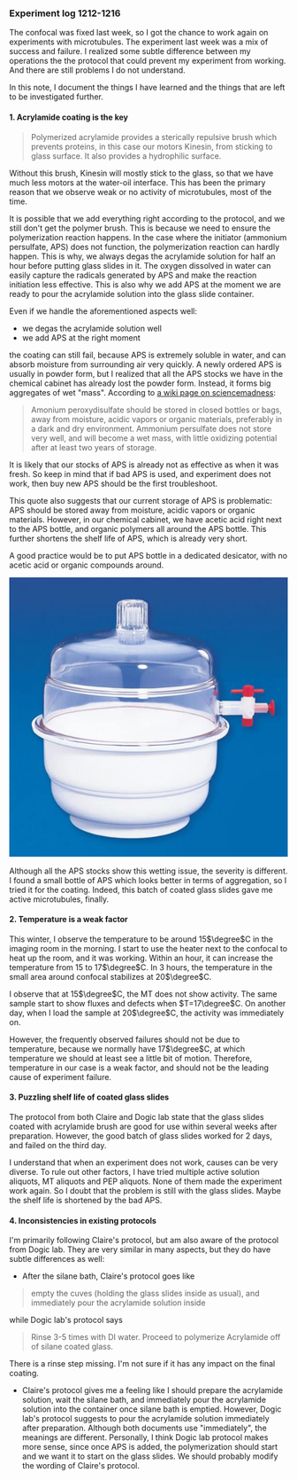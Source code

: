 ### Experiment log 1212-1216

The confocal was fixed last week, so I got the chance to work again on experiments with microtubules. The experiment last week was a mix of success and failure. I realized some subtle difference between my operations the the protocol that could prevent my experiment from working. And there are still problems I do not understand. 

In this note, I document the things I have learned and the things that are left to be investigated further.

#### 1. Acrylamide coating is the key

> Polymerized acrylamide provides a sterically repulsive brush which prevents proteins, in this case our motors Kinesin, from sticking to glass surface. It also provides a hydrophilic surface. 

Without this brush, Kinesin will mostly stick to the glass, so that we have much less motors at the water-oil interface. This has been the primary reason that we observe weak or no activity of microtubules, most of the time. 

It is possible that we add everything right according to the protocol, and we still don't get the polymer brush. This is because we need to ensure the polymerization reaction happens. In the case where the initiator (ammonium persulfate, APS) does not function, the polymerization reaction can hardly happen. This is why, we always degas the acrylamide solution for half an hour before putting glass slides in it. The oxygen dissolved in water can easily capture the radicals generated by APS and make the reaction initiation less effective. This is also why we add APS at the moment we are ready to pour the acrylamide solution into the glass slide container.

Even if we handle the aforementioned aspects well:

- we degas the acrylamide solution well
- we add APS at the right moment

the coating can still fail, because APS is extremely soluble in water, and can absorb moisture from surrounding air very quickly. A newly ordered APS is usually in powder form, but I realized that all the APS stocks we have in the chemical cabinet has already lost the powder form. Instead, it forms big aggregates of wet "mass". According to [a wiki page on sciencemadness](http://www.sciencemadness.org/smwiki/index.php/Ammonium_persulfate):

> Amonium peroxydisulfate should be stored in closed bottles or bags, away from moisture, acidic vapors or organic materials, preferably in a dark and dry environment. Ammonium persulfate does not store very well, and will become a wet mass, with little oxidizing potential after at least two years of storage.

It is likely that our stocks of APS is already not as effective as when it was fresh. So keep in mind that if bad APS is used, and experiment does not work, then buy new APS should be the first troubleshoot.

This quote also suggests that our current storage of APS is problematic: APS should be stored away from moisture, acidic vapors or organic materials. However, in our chemical cabinet, we have acetic acid right next to the APS bottle, and organic polymers all around the APS bottle. This further shortens the shelf life of APS, which is already very short. 

A good practice would be to put APS bottle in a dedicated desicator, with no acetic acid or organic compounds around. 

![picture 1](../images/2022/12/desicator.png)  

Although all the APS stocks show this wetting issue, the severity is different. I found a small bottle of APS which looks better in terms of aggregation, so I tried it for the coating. Indeed, this batch of coated glass slides gave me active microtubules, finally. 

#### 2. Temperature is a weak factor

This winter, I observe the temperature to be around 15$\degree$C in the imaging room in the morning. I start to use the heater next to the confocal to heat up the room, and it was working. Within an hour, it can increase the temperature from 15 to 17$\degree$C. In 3 hours, the temperature in the small area around confocal stabilizes at 20$\degree$C. 

I observe that at 15$\degree$C, the MT does not show activity. The same sample start to show fluxes and defects when $T=17\degree$C. On another day, when I load the sample at 20$\degree$C, the activity was immediately on.

However, the frequently observed failures should not be due to temperature, because we normally have 17$\degree$C, at which temperature we should at least see a little bit of motion. Therefore, temperature in our case is a weak factor, and should not be the leading cause of experiment failure.

#### 3. Puzzling shelf life of coated glass slides

The protocol from both Claire and Dogic lab state that the glass slides coated with acrylamide brush are good for use within several weeks after preparation. However, the good batch of glass slides worked for 2 days, and failed on the third day. 

I understand that when an experiment does not work, causes can be very diverse. To rule out other factors, I have tried multiple active solution aliquots, MT aliquots and PEP aliquots. None of them made the experiment work again. So I doubt that the problem is still with the glass slides. Maybe the shelf life is shortened by the bad APS. 

#### 4. Inconsistencies in existing protocols

I'm primarily following Claire's protocol, but am also aware of the protocol from Dogic lab. They are very similar in many aspects, but they do have subtle differences as well:

- After the silane bath, Claire's protocol goes like

>  empty the cuves (holding the glass slides inside as usual), and immediately pour the acrylamide solution inside

while Dogic lab's protocol says

> Rinse 3-5 times with DI water. Proceed to polymerize Acrylamide off of silane coated glass.

There is a rinse step missing. I'm not sure if it has any impact on the final coating. 

- Claire's protocol gives me a feeling like I should prepare the acrylamide solution, wait the silane bath, and immediately pour the acrylamide solution into the container once silane bath is emptied. However, Dogic lab's protocol suggests to pour the acrylamide solution immediately after preparation. Although both documents use "immediately", the meanings are different. Personally, I think Dogic lab protocol makes more sense, since once APS is added, the polymerization should start and we want it to start on the glass slides. We should probably modify the wording of Claire's protocol.